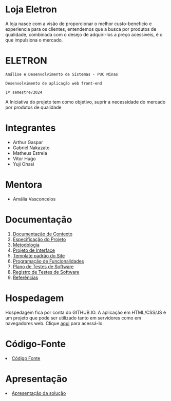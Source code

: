 # Loja Eletron
A loja nasce com a visão de proporcionar o melhor custo-beneficio e experiencia para os clientes, entendemos que a busca por produtos de qualidade, combinada com o desejo de adquiri-los a preço acessiveis, é o que impulsiona o mercado.

# ELETRON

`Análise e Desenvolvimento de Sistemas - PUC Minas`

`Desenvolvimento de aplicação web front-end`

`1º semestre/2024`

A Iniciativa do projeto tem como objetivo, suprir a  necessidade do mercado por produtos de qualidade

# Integrantes

* Arthur Gaspar
* Gabriel Nakazato
* Matheus Estrela
* Vitor Hugo
* Yuji Ohasi

# Mentora

* Amália Vasconcelos

# Documentação

<ol>
<li><a href="/documentos/01.Documentação de Contexto.md"> Documentação de Contexto</a></li>
<li><a href="/documentos/02.Especificação do Projeto.md"> Especificação do Projeto</a></li>
<li><a href="/documentos/03.Metodologia.md"> Metodologia</a></li>
<li><a href="/documentos/04.Projeto de Interface.md"> Projeto de Interface</a></li>
<li><a href="/documentos/05.Template Padrāo.md"> Template padrão do Site</a></li>
<li><a href="/documentos/06.Programaçāo de Funcionalidades.md"> Programação de Funcionalidades</a></li>
<li><a href="/documentos/07.Plano de Testes.md"> Plano de Testes de Software</a></li>
<li><a href="/documentos/08.Registro de Teste de Softwares.md"> Registro de Testes de Software</a></li>
<li><a href="/documentos/09.Referências.md"> Referências</a></li>
</ol>


# Hospedagem

Hospedagem fica por conta do GITHUB.IO.
A aplicação em HTML/CSS/JS é um projeto que pode ser utilizado tanto em servidores como em navegadores web. Clique <a href="https://icei-puc-minas-pmv-ads.github.io/pmv-ads-2022-1-e1-proj-web-t3-vida-de-estudante/src/paginaHome/index.html">aqui</a> para acessá-lo. 

# Código-Fonte

<li><a href="/CODIGO_FONTE//README.md"> Código Fonte</a></li>

# Apresentação

<li><a href="apresentacao/README.md"> Apresentação da solução</a></li>
